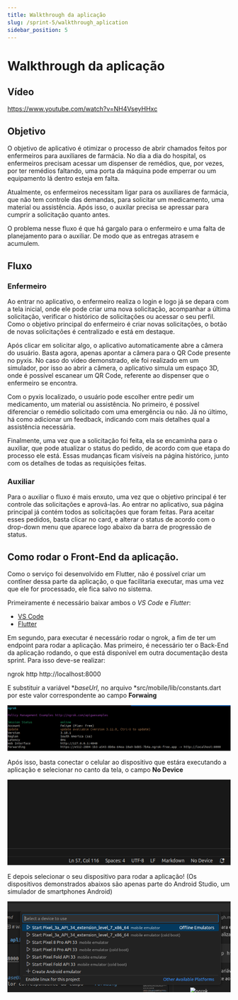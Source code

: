 ```yaml
---
title: Walkthrough da aplicação
slug: /sprint-5/walkthrough_aplication
sidebar_position: 5
---
```


# Walkthrough da aplicação

## Vídeo 

https://www.youtube.com/watch?v=NH4VseyHHxc
 
## Objetivo

O objetivo de aplicativo é otimizar o processo de abrir chamados feitos por enfermeiros para auxiliares de farmácia. No dia a dia do hospital, os enfermeiros precisam acessar um dispenser de remédios, que, por vezes, por ter remédios faltando, uma porta da máquina pode emperrar ou um equipamento lá dentro esteja em falta.

Atualmente, os enfermeiros necessitam ligar para os auxiliares de farmácia, que não tem controle das demandas, para solicitar um medicamento, uma material ou assistência. Após isso, o auxilar precisa se apressar para cumprir a solicitação quanto antes.

O problema nesse fluxo é que há gargalo para o enfermeiro e uma falta de planejamento para o auxiliar. De modo que as entregas atrasem e acumulem.

## Fluxo

### Enfermeiro

Ao entrar no aplicativo, o enfermeiro realiza o login e logo já se depara com a tela inicial, onde ele pode criar uma nova solicitação, acompanhar a última solicitação, verificar o histórico de solicitações ou acessar o seu perfil. Como o objetivo principal do enfermeiro é criar novas solicitações, o botão de novas solicitações é centralizado e está em destaque.

Após clicar em solicitar algo, o aplicativo automaticamente abre a câmera do usuário. Basta agora, apenas apontar a câmera para o QR Code presente no pyxis. No caso do vídeo demonstrado, ele foi realizado em um simulador, por isso ao abrir a câmera, o aplicativo simula um espaço 3D, onde é possível escanear um QR Code, referente ao dispenser que o enfermeiro se encontra.

Com o pyxis localizado, o usuário pode escolher entre pedir um medicamento, um material ou assistência. No primeiro, é possível diferenciar o remédio solicitado com uma emergência ou não. Já no último, há como adicionar um feedback, indicando com mais detalhes qual a assistência necessária.

Finalmente, uma vez que a solicitação foi feita, ela se encaminha para o auxiliar, que pode atualizar o status do pedido, de acordo com que etapa do processo ele está. Essas mudanças ficam visíveis na página histórico, junto com os detalhes de todas as requisições feitas.

### Auxiliar

Para o auxiliar o fluxo é mais enxuto, uma vez que o objetivo principal é ter controle das solicitações e aprová-las. Ao entrar no aplicativo, sua página principal já contém todos as solicitações que foram feitas. Para aceitar esses pedidos, basta clicar no card, e alterar o status de acordo com o drop-down menu que aparece logo abaixo da barra de progressão de status.


## Como rodar o Front-End da aplicação.

Como o serviço foi desenvolvido em Flutter, não é possível criar um contîner dessa parte da aplicação, o que facilitaria executar, mas uma vez que ele for processado, ele fica salvo no sistema.

Primeiramente é necessário baixar ambos o *VS Code* e *Flutter*:
- [VS Code](https://code.visualstudio.com/download)
- [Flutter](https://docs.flutter.dev/get-started/install?gad_source=1&gclid=Cj0KCQjwj9-zBhDyARIsAERjds3ro5ekXN0EgrBqZ_VL--nQjF6yVdEP-T5-d2kIxaLQ0Vljj9kHjmgaAgBjEALw_wcB&gclsrc=aw.ds)

Em segundo, para executar é necessário rodar o ngrok, a fim de ter um endpoint para rodar a aplicação. Mas primeiro, é necessário ter o Back-End da aplicação rodando, o que está disponível em outra documentação desta sprint. Para isso deve-se realizar:


ngrok http http://localhost:8000


E substituir a variável **baseUrl*, no arquivo *src/mobile/lib/constants.dart por este valor correspondente ao campo **Forwaing**

![ngrok](../../static/img/ngrok.png)


Após isso, basta conectar o celular ao dispositivo que estára executando a aplicação e selecionar no canto da tela, o campo **No Device**

![no-device](../../static/img/no-device.png)

E depois selecionar o seu dispositivo para rodar a aplicação! (Os dispositivos demonstrados abaixos são apenas parte do Android Studio, um simulador de smartphones Android)

![choose-device](../../static/img/choose-device.png)